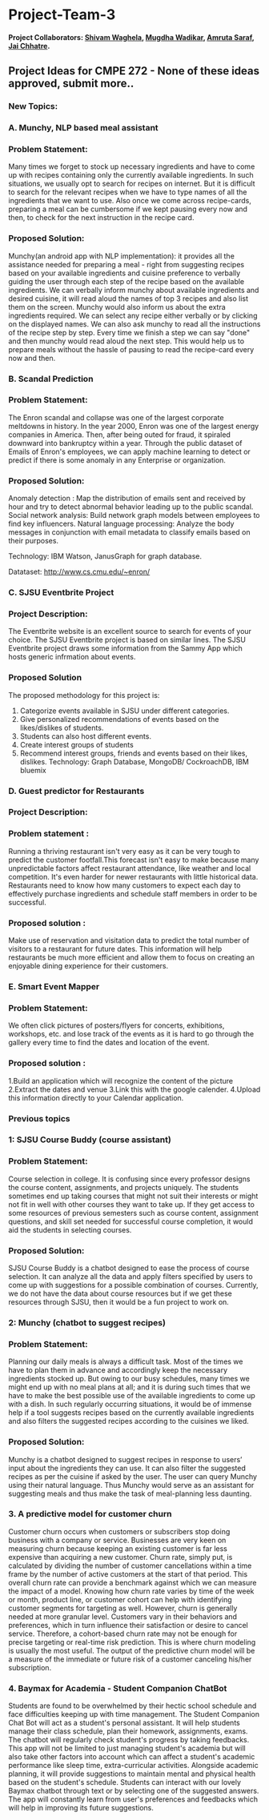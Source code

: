 # Project-Team-3

#### Project Collaborators: [Shivam Waghela](https://github.com/shivamwaghela), [Mugdha Wadikar](https://github.com/Mugdha001), [Amruta Saraf](https://github.com/amsaraf), [Jai Chhatre](https://github.com/c-jai).


## Project Ideas for CMPE 272 - None of these ideas approved, submit more..

### New Topics:

### A. Munchy, NLP based meal assistant
### Problem Statement:
Many times we forget to stock up necessary ingredients and have to come up with recipes containing only the currently available ingredients. In such situations, we usually opt to search for recipes on internet. But it is difficult to search for the relevant recipes when we have to type names of all the ingredients that we want to use. Also once we come across recipe-cards, preparing a meal can be cumbersome if we kept pausing every now and then, to check for the next instruction in the recipe card.
### Proposed Solution:
Munchy(an android app with NLP implementation): it provides all the assistance needed for preparing a meal - right from suggesting recipes based on your available ingredients and cuisine preference to verbally guiding the user through each step of the recipe based on the available ingredients.
We can verbally inform munchy about available ingredients and desired cuisine, it will read aloud the names of top 3 recipes and also list them on the screen. Munchy would also inform us about the extra ingredients required. We can select any recipe either verbally or by clicking on the displayed names.  We can also ask munchy to read all the instructions of the recipe step by step. Every time we finish a step we can say "done" and then munchy would read aloud the next step. This would help us to prepare meals without the hassle of pausing to read the recipe-card every now and then.


### B. Scandal Prediction
### Problem Statement: 
The Enron scandal and collapse was one of the largest corporate meltdowns in history.
In the year 2000, Enron was one of the largest energy companies in America. Then, after being outed for fraud, it spiraled downward into bankruptcy within a year. Through the public dataset of Emails of Enron's employees, we can apply machine learning to detect or predict if there is some anomaly in any Enterprise or organization.

### Proposed Solution:
Anomaly detection : Map the distribution of emails sent and received by hour and try to detect abnormal behavior leading up to the public scandal.
Social network analysis: Build network graph models between employees to find key influencers.
Natural language processing: Analyze the body messages in conjunction with email metadata to classify emails based on their purposes.

Technology: IBM Watson, JanusGraph for graph database.

Datataset: http://www.cs.cmu.edu/~enron/

### C. SJSU Eventbrite Project
### Project Description:
The Eventbrite website is an excellent source to search for events of your choice. The SJSU Eventbrite project is based on similar lines. The SJSU Eventbrite project draws some information from the Sammy App which hosts generic infrmation about events.
### Proposed Solution
The proposed methodology for this project is: 
1. Categorize events available in SJSU under different categories.
2. Give personalized recommendations of events based on the likes/dislikes of students.
3. Students can also host different events.
4. Create interest groups of students
5. Recommend interest groups, friends and events based on their likes, dislikes.
Technology: Graph Database, MongoDB/ CockroachDB, IBM bluemix


### D. Guest predictor for Restaurants
### Project Description:

### Problem statement :
Running a thriving restaurant isn't very easy as it can be very tough to predict the customer footfall.This forecast isn't easy to make because many unpredictable factors affect restaurant attendance, like weather and local competition. It's even harder for newer restaurants with little historical data.
Restaurants need to know how many customers to expect each day to effectively purchase ingredients and schedule staff members in order to be successful. 
 
### Proposed solution : 
Make use of reservation and visitation data to predict the total number of visitors to a restaurant for future dates. This information will help restaurants be much more efficient and allow them to focus on creating an enjoyable dining experience for their customers.


### E. Smart Event Mapper  
### Problem Statement:
We often click pictures of posters/flyers for concerts, exhibitions, workshops, etc. and lose track of the events as it is hard to go through the gallery every time to find the dates and location of the event.

### Proposed solution : 
1.Build an application which will recognize the content of the picture
2.Extract the dates and venue
3.Link this with the google calender.
4.Upload this information directly to your Calendar application.

### Previous topics


### 1: SJSU Course Buddy (course assistant)

### Problem Statement:
Course selection in college. It is confusing since every professor designs the course content, assignments, and projects uniquely. The students sometimes end up taking courses that might not suit their interests or might not fit in well with other courses they want to take up. If they get access to some resources of previous semesters such as course content, assignment questions, and skill set needed for successful course completion, it would aid the students in selecting courses. 
### Proposed Solution:
SJSU Course Buddy is a chatbot designed to ease the process of course selection. It can analyze all the data and apply filters specified by users to come up with suggestions for a possible combination of courses. Currently, we do not have the data about course resources but if we get these resources through SJSU, then it would be a fun project to work on.


### 2: Munchy (chatbot to suggest recipes)

### Problem Statement:
Planning our daily meals is always a difficult task. Most of the times we have to plan them in advance and accordingly keep the necessary ingredients stocked up. But owing to our busy schedules, many times we might end up with no meal plans at all; and it is during such times that we have to make the best possible use of the available ingredients to come up with a dish. In such regularly occurring situations, it would be of immense help if a tool suggests recipes based on the currently available ingredients and also filters the suggested recipes according to the cuisines we liked.
### Proposed Solution:
Munchy is a chatbot designed to suggest recipes in response to users’ input about the ingredients they can use. It can also filter the suggested recipes as per the cuisine if asked by the user. The user can query Munchy using their natural language. Thus Munchy would serve as an assistant for suggesting meals and thus make the task of meal-planning less daunting.


### 3. A predictive model for customer churn

Customer churn occurs when customers or subscribers stop doing business with a company or service.
Businesses are very keen on measuring churn because keeping an existing customer is far less expensive than acquiring a new customer.
Churn rate, simply put, is calculated by dividing the number of customer cancellations within a time frame by the number of active customers at the start of that period. This overall churn rate can provide a benchmark against which we can measure the impact of a model. Knowing how churn rate varies by time of the week or month, product line, or customer cohort can help with identifying customer segments for targeting as well. 
However, churn is generally needed at more granular level. Customers vary in their behaviors and preferences, which in turn influence their satisfaction or desire to cancel service. Therefore, a cohort-based churn rate may not be enough for precise targeting or real-time risk prediction. This is where churn modeling is usually the most useful. 
The output of the predictive churn model will be a measure of the immediate or future risk of a customer canceling his/her subscription.  

### 4. Baymax for Academia - Student Companion ChatBot

Students are found to be overwhelmed by their hectic school schedule and face difficulties keeping up with time management. The Student Companion Chat Bot will act as a student's personal assistant. It will help students manage their class schedule, plan their homework, assignments, exams. The chatbot will regularly check student's progress by taking feedbacks. This app will not be limited to just managing student's academia but will also take other factors into account which can affect a student's academic performance like sleep time, extra-curricular activities. Alongside academic planning, it will provide suggestions to maintain mental and physical health based on the student's schedule. Students can interact with our lovely Baymax chatbot through text or by selecting one of the suggested answers. The app will constantly learn from user's preferences and feedbacks which will help in improving its future suggestions. 






